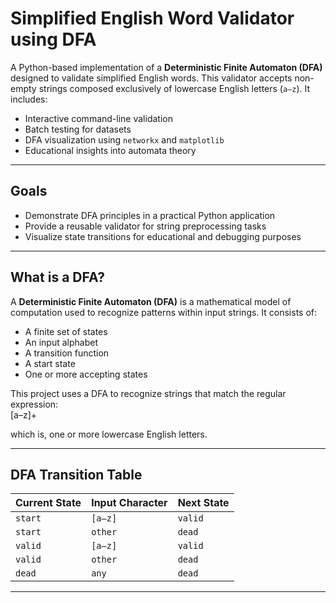 # Simplified English Word Validator using DFA

A Python-based implementation of a **Deterministic Finite Automaton (DFA)** designed to validate simplified English words. This validator accepts non-empty strings composed exclusively of lowercase English letters (`a–z`). It includes:

-  Interactive command-line validation  
-  Batch testing for datasets  
-  DFA visualization using `networkx` and `matplotlib`  
-  Educational insights into automata theory  

---

## Goals

- Demonstrate DFA principles in a practical Python application  
- Provide a reusable validator for string preprocessing tasks  
- Visualize state transitions for educational and debugging purposes  

---

## What is a DFA?

A **Deterministic Finite Automaton (DFA)** is a mathematical model of computation used to recognize patterns within input strings. It consists of:

- A finite set of states  
- An input alphabet  
- A transition function  
- A start state  
- One or more accepting states  

This project uses a DFA to recognize strings that match the regular expression:   
[a–z]+

which is, one or more lowercase English letters.

---

## DFA Transition Table

| Current State | Input Character | Next State |
|---------------|-----------------|------------|
| `start`       | `[a–z]`          | `valid`    |
| `start`       | `other`         | `dead`     |
| `valid`       | `[a–z]`          | `valid`    |
| `valid`       | `other`         | `dead`     |
| `dead`        | `any`           | `dead`     |

---
